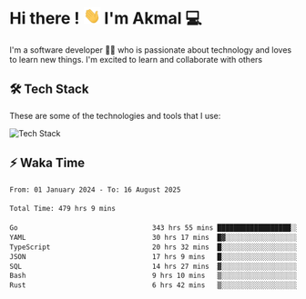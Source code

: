 # Hi there ! <img src="https://github.com/ABSphreak/ABSphreak/blob/master/gifs/Hi.gif" width="30"> I'm Akmal  💻

I'm a software developer 👨‍💻 who is passionate about technology and loves to learn new things. I'm excited to learn and collaborate with others

## 🛠️ Tech Stack

These are some of the technologies and tools that I use:

![Tech Stack](https://skillicons.dev/icons?i=typescript,nodejs,javascript,express,nest,sequelize,go,rabbitmq,python,solidity,react,vue,next,nuxtjs,webpack,vite,tailwindcss,bootstrap,css,scss,html,vercel,firebase,heroku,netlify,docker,postgresql,mongodb,redis,mysql,graphql,git,github,gitlab,vscode,figma,postman,pytorch,tensorflow,bash)

## ⚡ Waka Time
<!--START_SECTION:waka-->

```txt
From: 01 January 2024 - To: 16 August 2025

Total Time: 479 hrs 9 mins

Go                                 343 hrs 55 mins ██████████████████░░░░░░░   71.78 %
YAML                               30 hrs 17 mins  █▓░░░░░░░░░░░░░░░░░░░░░░░   06.32 %
TypeScript                         20 hrs 32 mins  █░░░░░░░░░░░░░░░░░░░░░░░░   04.29 %
JSON                               17 hrs 9 mins   █░░░░░░░░░░░░░░░░░░░░░░░░   03.58 %
SQL                                14 hrs 27 mins  ▓░░░░░░░░░░░░░░░░░░░░░░░░   03.02 %
Bash                               9 hrs 10 mins   ▒░░░░░░░░░░░░░░░░░░░░░░░░   01.91 %
Rust                               6 hrs 42 mins   ▒░░░░░░░░░░░░░░░░░░░░░░░░   01.40 %
```

<!--END_SECTION:waka-->


